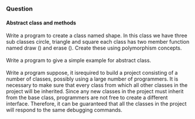 <h3>Question</h3>
<h4>Abstract class and methods</h4>

Write a program to create a class named shape. In this class we have three sub classes circle,
triangle and square each class has two member function named draw () and erase (). Create these
using polymorphism concepts.
<br><br>Write a program to give a simple example for abstract class.
<br><br>Write a program suppose, it isrequired to build a project consisting of a number of classes, possibly
using a large number of programmers. It is necessary to make sure that every class from which all
other classes in the project will be inherited. Since any new classes in the project must inherit
from the base class, programmers are not free to create a different interface. Therefore, it can be
guaranteed that all the classes in the project will respond to the same debugging commands.